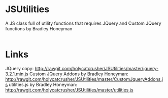 # JSUtilities
A JS class full of utility functions that requires JQuery and Custom JQuery functions by Bradley Honeyman<br />
<br />
# Links<br />
JQuery copy: http://rawgit.com/holycatcrusher/JSUtilities/master/jquery-3.2.1.min.js
Custom JQuery Addons by Bradley Honeyman: http://rawgit.com/holycatcrusher/JSUtilities/master/CustomJqueryAddons.js
utilities.js by Bradley Honeyman: http://rawgit.com/holycatcrusher/JSUtilities/master/utilities.js
